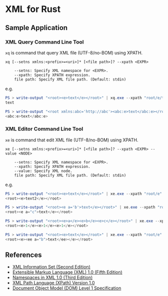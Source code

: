 # XML for Rust

## Sample Application

### XML Query Command Line Tool

`xq` is command that query XML file (UTF-8/no-BOM) using XPATH.

```
xq [--setns xmlns:<prefix>=<uri>]* [<file path>]? --xpath <EXPR>

    --setns: Specify XML namespace for <EXPR>.
    --xpath: Specify XPATH expression.
    file path: Specify XML file path. (Default: stdin)
```

e.g.

```powershell
PS > write-output "<root><e>text</e></root>" | xq.exe --xpath "root/e/text()"
text
```

```powershell
PS > write-output "<root xmlns:abc='http://abc'><abc:e>text</abc:e></root>" | xq.exe --setns "xmlns:i=http://abc"  --xpath "root/i:e"
<abc:e>text</abc:e>
```

### XML Editor Command Line Tool

`xe` is command that edit XML file (UTF-8/no-BOM) using XPATH.

```
xe [--setns xmlns:<prefix>=<uri>]* [<file path>]? --xpath <EXPR> --value <NODE>

    --setns: Specify XML namespace for <EXPR>.
    --xpath: Specify XPATH expression.
    --value: Specify XML node.
    file path: Specify XML file path. (Default: stdin)
```

e.g.

```powershell
PS > write-output "<root><e>text</e></root>" | xe.exe --xpath "root/e" --value 'text2'
<root><e>text2</e></root>
```

```powershell
PS > write-output "<root><e a='b'>text</e></root>" | xe.exe --xpath "root/e/@a" --value 'c'
<root><e a="c">text</e></root>
```

```powershell
PS > write-output "<root><e>a</e><e>b</e><e>c</e></root>" | xe.exe --xpath "root/e" --value 1
<root><e>1</e><e>1</e><e>1</e></root>
```

```powershell
PS > write-output "<root><e>text</e></root>" | xe.exe --xpath "root/e" --value '<ee a="b">text</ee>'
<root><e><ee a="b">text</ee></e></root>
```

## References

* [XML Information Set (Second Edition)](https://www.w3.org/TR/2004/REC-xml-infoset-20040204/)
* [Extensible Markup Language (XML) 1.0 (Fifth Edition)](https://www.w3.org/TR/2008/REC-xml-20081126/)
* [Namespaces in XML 1.0 (Third Edition)](https://www.w3.org/TR/2009/REC-xml-names-20091208/)
* [XML Path Language (XPath) Version 1.0](https://www.w3.org/TR/1999/REC-xpath-19991116/)
* [Document Object Model (DOM) Level 1 Specification](https://www.w3.org/TR/1998/REC-DOM-Level-1-19981001/)
